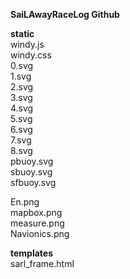 **SaiLAwayRaceLog Github**

**static**  
windy.js  
windy.css  
0.svg  
1.svg  
2.svg  
3.svg  
4.svg  
5.svg  
6.svg  
7.svg  
8.svg  
pbuoy.svg  
sbuoy.svg  
sfbuoy.svg  

En.png  
mapbox.png  
measure.png  
Navionics.png  

**templates**  
sarl_frame.html
